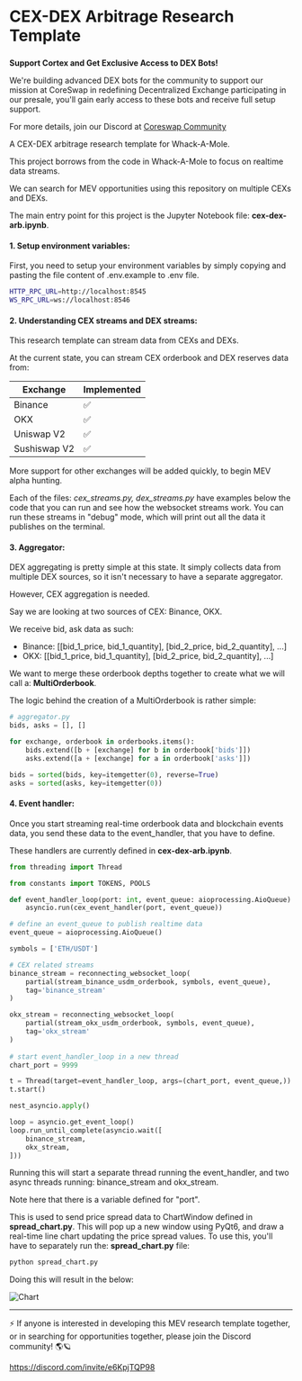 # CEX-DEX Arbitrage Research Template


### 
**Support Cortex and Get Exclusive Access to DEX Bots!**

We're building advanced DEX bots for the community to support our mission at CoreSwap in redefining  Decentralized  Exchange participating in our presale, you'll gain early access to these bots and receive full setup support. 

For more details, join our Discord at [Coreswap Community](https://discord.gg/AWDgU4WCwV)

A CEX-DEX arbitrage research template for Whack-A-Mole.

This project borrows from the code in Whack-A-Mole to focus on realtime data streams.

We can search for MEV opportunities using this repository on multiple CEXs and DEXs.

The main entry point for this project is the Jupyter Notebook file: **cex-dex-arb.ipynb**.

#### 1. Setup environment variables:

First, you need to setup your environment variables by simply copying and pasting the file content of .env.example to .env file.

```bash
HTTP_RPC_URL=http://localhost:8545
WS_RPC_URL=ws://localhost:8546
```

#### 2. Understanding CEX streams and DEX streams:

This research template can stream data from CEXs and DEXs.

At the current state, you can stream CEX orderbook and DEX reserves data from:

|Exchange|Implemented|
|---|---|
|Binance|✅|
|OKX|✅|
|Uniswap V2|✅|
|Sushiswap V2|✅|

More support for other exchanges will be added quickly, to begin MEV alpha hunting.

Each of the files: *cex_streams.py, dex_streams.py* have examples below the code that you can run and see how the websocket streams work. You can run these streams in "debug" mode, which will print out all the data it publishes on the terminal.

#### 3. Aggregator:

DEX aggregating is pretty simple at this state. It simply collects data from multiple DEX sources, so it isn't necessary to have a separate aggregator.

However, CEX aggregation is needed.

Say we are looking at two sources of CEX: Binance, OKX.

We receive bid, ask data as such:

- Binance: [[bid_1_price, bid_1_quantity], [bid_2_price, bid_2_quantity], ...]
- OKX: [[bid_1_price, bid_1_quantity], [bid_2_price, bid_2_quantity], ...]

We want to merge these orderbook depths together to create what we will call a: **MultiOrderbook**.

The logic behind the creation of a MultiOrderbook is rather simple:

```python
# aggregator.py
bids, asks = [], []

for exchange, orderbook in orderbooks.items():
    bids.extend([b + [exchange] for b in orderbook['bids']])
    asks.extend([a + [exchange] for a in orderbook['asks']])

bids = sorted(bids, key=itemgetter(0), reverse=True)
asks = sorted(asks, key=itemgetter(0))
```

#### 4. Event handler:

Once you start streaming real-time orderbook data and blockchain events data, you send these data to the event_handler, that you have to define.

These handlers are currently defined in **cex-dex-arb.ipynb**.

```python
from threading import Thread

from constants import TOKENS, POOLS

def event_handler_loop(port: int, event_queue: aioprocessing.AioQueue):
    asyncio.run(cex_event_handler(port, event_queue))

# define an event_queue to publish realtime data
event_queue = aioprocessing.AioQueue()

symbols = ['ETH/USDT']

# CEX related streams
binance_stream = reconnecting_websocket_loop(
    partial(stream_binance_usdm_orderbook, symbols, event_queue),
    tag='binance_stream'
)

okx_stream = reconnecting_websocket_loop(
    partial(stream_okx_usdm_orderbook, symbols, event_queue),
    tag='okx_stream'
)
    
# start event_handler_loop in a new thread
chart_port = 9999

t = Thread(target=event_handler_loop, args=(chart_port, event_queue,))
t.start()

nest_asyncio.apply()

loop = asyncio.get_event_loop()
loop.run_until_complete(asyncio.wait([
    binance_stream,
    okx_stream,
]))
```

Running this will start a separate thread running the event_handler, and two async threads running: binance_stream and okx_stream.

Note here that there is a variable defined for "port".

This is used to send price spread data to ChartWindow defined in **spread_chart.py**. This will pop up a new window using PyQt6, and draw a real-time line chart updating the price spread values. To use this, you'll have to separately run the: **spread_chart.py** file:

```bash
python spread_chart.py
```

Doing this will result in the below:

![Chart](https://github.com/solidquant/cex-dex-arb-research/assets/134243834/de097386-da42-4f3f-9a56-8ac2180b4ed8)

---

⚡️ If anyone is interested in developing this MEV research template together, or in searching for opportunities together, please join the Discord community! 🌎🪐

https://discord.com/invite/e6KpjTQP98
